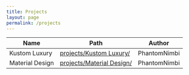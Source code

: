 ```yaml
---
title: Projects
layout: page
permalink: /projects
---
```



| Name | Path | Author |
| --- | --- | --- |
| Kustom Luxury | [projects/Kustom Luxury/](https://github.com/tbr-development/Kustom-Imports/projects/Kustom%20Luxury/) | PhantomNimbi |
| Material Design | [projects/Material Design/](https://github.com/tbr-development/Kustom-Imports/projects/Material%20Design/) | PhantomNimbi |